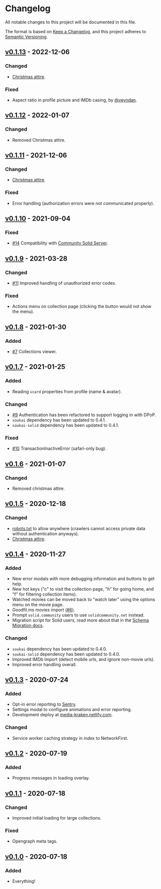 # Changelog

All notable changes to this project will be documented in this file.

The format is based on [Keep a Changelog](https://keepachangelog.com/en/1.0.0/), and this project adheres to [Semantic Versioning](https://semver.org/spec/v2.0.0.html).

## [v0.1.13](https://github.com/NoelDeMartin/media-kraken/releases/tag/v0.1.13) - 2022-12-06

### Changed

- [Christmas attire](https://github.com/NoelDeMartin/media-kraken/tree/v0.1.13/src/assets/icons/media-kraken.svg).

### Fixed

- Aspect ratio in profile picture and IMDb casing, by [@veyndan](https://github.com/veyndan).

## [v0.1.12](https://github.com/NoelDeMartin/media-kraken/releases/tag/v0.1.12) - 2022-01-07

### Changed

- Removed Christmas attire.

## [v0.1.11](https://github.com/NoelDeMartin/media-kraken/releases/tag/v0.1.11) - 2021-12-06

### Changed

- [Christmas attire](https://github.com/NoelDeMartin/media-kraken/tree/v0.1.11/src/assets/icons/media-kraken.svg).

### Fixed

- Error handling (authorization errors were not communicated properly).

## [v0.1.10](https://github.com/NoelDeMartin/media-kraken/releases/tag/v0.1.10) - 2021-09-04

### Fixed

- [#14](https://github.com/NoelDeMartin/media-kraken/issues/14) Compatibility with [Community Solid Server](https://github.com/solid/community-server).

## [v0.1.9](https://github.com/NoelDeMartin/media-kraken/releases/tag/v0.1.9) - 2021-03-28

### Changed

- [#11](https://github.com/NoelDeMartin/media-kraken/issues/11) Improved handling of unauthorized error codes.

### Fixed

- Actions menu on collection page (clicking the button would not show the menu).

## [v0.1.8](https://github.com/NoelDeMartin/media-kraken/releases/tag/v0.1.8) - 2021-01-30

### Added

- [#7](https://github.com/NoelDeMartin/media-kraken/issues/7) Collections viewer.

## [v0.1.7](https://github.com/NoelDeMartin/media-kraken/releases/tag/v0.1.7) - 2021-01-25

### Added

- Reading `vcard` properties from profile (name & avatar).

### Changed

- [#9](https://github.com/NoelDeMartin/media-kraken/issues/9) Authentication has been refactored to support logging in with DPoP.
- `soukai` dependency has been updated to 0.4.1.
- `soukai-solid` dependency has been updated to 0.4.1.

### Fixed

- [#10](https://github.com/NoelDeMartin/media-kraken/issues/10) TransactionInactiveError (safari-only bug).

## [v0.1.6](https://github.com/NoelDeMartin/media-kraken/releases/tag/v0.1.6) - 2021-01-07

### Changed

- Removed christmas attire.

## [v0.1.5](https://github.com/NoelDeMartin/media-kraken/releases/tag/v0.1.5) - 2020-12-18

### Changed

- [robots.txt](https://github.com/NoelDeMartin/media-kraken/tree/v0.1.5/public/robots.txt) to allow anywhere (crawlers cannot access private data without authentication anyways).
- [Christmas attire](https://github.com/NoelDeMartin/media-kraken/tree/v0.1.5/src/assets/icons/media-kraken.svg).

## [v0.1.4](https://github.com/NoelDeMartin/media-kraken/releases/tag/v0.1.4) - 2020-11-27

### Added

- New error modals with more debugging information and buttons to get help.
- New hot keys ("c" to visit the collection page, "h" for going home, and "f" for filtering collection items).
- Watched movies can be moved back to "watch later" using the options menu on the movie page.
- Goodfil.ms movies import ([#6](https://github.com/NoelDeMartin/media-kraken/issues/6)).
- Prompt `solid.community` users to use `solidcommunity.net` instead.
- Migration script for Solid users, read more about that in the [Schema Migration docs](https://github.com/NoelDeMartin/media-kraken/tree/v0.1.4/docs/schema-migration.md).

### Changed

- `soukai` dependency has been updated to 0.4.0.
- `soukai-solid` dependency has been updated to 0.4.0.
- Improved IMDb import (detect mobile urls, and ignore non-movie urls).
- Improved error handling overall.

## [v0.1.3](https://github.com/NoelDeMartin/media-kraken/releases/tag/v0.1.3) - 2020-07-24

### Added

- Opt-in error reporting to [Sentry](https://sentry.io/).
- Settings modal to configure animations and error reporting.
- Development deploy at [media-kraken.netlify.com](https://media-kraken.netlify.com).

### Changed

- Service worker caching strategy in index to NetworkFirst.

## [v0.1.2](https://github.com/NoelDeMartin/media-kraken/releases/tag/v0.1.2) - 2020-07-19

### Added

- Progress messages in loading overlay.

## [v0.1.1](https://github.com/NoelDeMartin/media-kraken/releases/tag/v0.1.1) - 2020-07-18

### Changed

- Improved initial loading for large collections.

### Fixed

- Opengraph meta tags.

## [v0.1.0](https://github.com/NoelDeMartin/media-kraken/releases/tag/v0.1.0) - 2020-07-18

### Added

- Everything!
